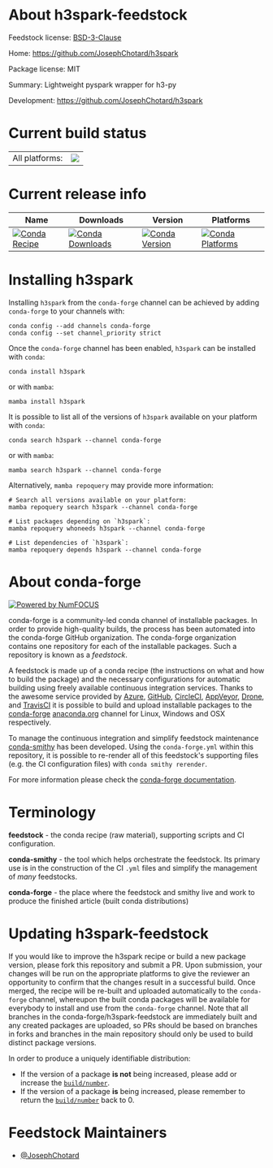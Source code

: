 About h3spark-feedstock
=======================

Feedstock license: [BSD-3-Clause](https://github.com/conda-forge/h3spark-feedstock/blob/main/LICENSE.txt)

Home: https://github.com/JosephChotard/h3spark

Package license: MIT

Summary: Lightweight pyspark wrapper for h3-py

Development: https://github.com/JosephChotard/h3spark

Current build status
====================


<table><tr><td>All platforms:</td>
    <td>
      <a href="https://dev.azure.com/conda-forge/feedstock-builds/_build/latest?definitionId=24132&branchName=main">
        <img src="https://dev.azure.com/conda-forge/feedstock-builds/_apis/build/status/h3spark-feedstock?branchName=main">
      </a>
    </td>
  </tr>
</table>

Current release info
====================

| Name | Downloads | Version | Platforms |
| --- | --- | --- | --- |
| [![Conda Recipe](https://img.shields.io/badge/recipe-h3spark-green.svg)](https://anaconda.org/conda-forge/h3spark) | [![Conda Downloads](https://img.shields.io/conda/dn/conda-forge/h3spark.svg)](https://anaconda.org/conda-forge/h3spark) | [![Conda Version](https://img.shields.io/conda/vn/conda-forge/h3spark.svg)](https://anaconda.org/conda-forge/h3spark) | [![Conda Platforms](https://img.shields.io/conda/pn/conda-forge/h3spark.svg)](https://anaconda.org/conda-forge/h3spark) |

Installing h3spark
==================

Installing `h3spark` from the `conda-forge` channel can be achieved by adding `conda-forge` to your channels with:

```
conda config --add channels conda-forge
conda config --set channel_priority strict
```

Once the `conda-forge` channel has been enabled, `h3spark` can be installed with `conda`:

```
conda install h3spark
```

or with `mamba`:

```
mamba install h3spark
```

It is possible to list all of the versions of `h3spark` available on your platform with `conda`:

```
conda search h3spark --channel conda-forge
```

or with `mamba`:

```
mamba search h3spark --channel conda-forge
```

Alternatively, `mamba repoquery` may provide more information:

```
# Search all versions available on your platform:
mamba repoquery search h3spark --channel conda-forge

# List packages depending on `h3spark`:
mamba repoquery whoneeds h3spark --channel conda-forge

# List dependencies of `h3spark`:
mamba repoquery depends h3spark --channel conda-forge
```


About conda-forge
=================

[![Powered by
NumFOCUS](https://img.shields.io/badge/powered%20by-NumFOCUS-orange.svg?style=flat&colorA=E1523D&colorB=007D8A)](https://numfocus.org)

conda-forge is a community-led conda channel of installable packages.
In order to provide high-quality builds, the process has been automated into the
conda-forge GitHub organization. The conda-forge organization contains one repository
for each of the installable packages. Such a repository is known as a *feedstock*.

A feedstock is made up of a conda recipe (the instructions on what and how to build
the package) and the necessary configurations for automatic building using freely
available continuous integration services. Thanks to the awesome service provided by
[Azure](https://azure.microsoft.com/en-us/services/devops/), [GitHub](https://github.com/),
[CircleCI](https://circleci.com/), [AppVeyor](https://www.appveyor.com/),
[Drone](https://cloud.drone.io/welcome), and [TravisCI](https://travis-ci.com/)
it is possible to build and upload installable packages to the
[conda-forge](https://anaconda.org/conda-forge) [anaconda.org](https://anaconda.org/)
channel for Linux, Windows and OSX respectively.

To manage the continuous integration and simplify feedstock maintenance
[conda-smithy](https://github.com/conda-forge/conda-smithy) has been developed.
Using the ``conda-forge.yml`` within this repository, it is possible to re-render all of
this feedstock's supporting files (e.g. the CI configuration files) with ``conda smithy rerender``.

For more information please check the [conda-forge documentation](https://conda-forge.org/docs/).

Terminology
===========

**feedstock** - the conda recipe (raw material), supporting scripts and CI configuration.

**conda-smithy** - the tool which helps orchestrate the feedstock.
                   Its primary use is in the construction of the CI ``.yml`` files
                   and simplify the management of *many* feedstocks.

**conda-forge** - the place where the feedstock and smithy live and work to
                  produce the finished article (built conda distributions)


Updating h3spark-feedstock
==========================

If you would like to improve the h3spark recipe or build a new
package version, please fork this repository and submit a PR. Upon submission,
your changes will be run on the appropriate platforms to give the reviewer an
opportunity to confirm that the changes result in a successful build. Once
merged, the recipe will be re-built and uploaded automatically to the
`conda-forge` channel, whereupon the built conda packages will be available for
everybody to install and use from the `conda-forge` channel.
Note that all branches in the conda-forge/h3spark-feedstock are
immediately built and any created packages are uploaded, so PRs should be based
on branches in forks and branches in the main repository should only be used to
build distinct package versions.

In order to produce a uniquely identifiable distribution:
 * If the version of a package **is not** being increased, please add or increase
   the [``build/number``](https://docs.conda.io/projects/conda-build/en/latest/resources/define-metadata.html#build-number-and-string).
 * If the version of a package **is** being increased, please remember to return
   the [``build/number``](https://docs.conda.io/projects/conda-build/en/latest/resources/define-metadata.html#build-number-and-string)
   back to 0.

Feedstock Maintainers
=====================

* [@JosephChotard](https://github.com/JosephChotard/)

